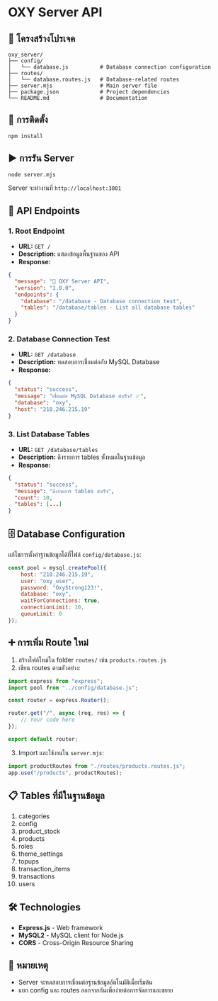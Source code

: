 # OXY Server API

## 📁 โครงสร้างโปรเจค

```
oxy_server/
├── config/
│   └── database.js          # Database connection configuration
├── routes/
│   └── database.routes.js   # Database-related routes
├── server.mjs               # Main server file
├── package.json             # Project dependencies
└── README.md                # Documentation
```

## 🚀 การติดตั้ง

```bash
npm install
```

## ▶️ การรัน Server

```bash
node server.mjs
```

Server จะทำงานที่ `http://localhost:3001`

## 📡 API Endpoints

### 1. Root Endpoint
- **URL:** `GET /`
- **Description:** แสดงข้อมูลพื้นฐานของ API
- **Response:**
```json
{
  "message": "🚀 OXY Server API",
  "version": "1.0.0",
  "endpoints": {
    "database": "/database - Database connection test",
    "tables": "/database/tables - List all database tables"
  }
}
```

### 2. Database Connection Test
- **URL:** `GET /database`
- **Description:** ทดสอบการเชื่อมต่อกับ MySQL Database
- **Response:**
```json
{
  "status": "success",
  "message": "เชื่อมต่อ MySQL Database สำเร็จ! ✅",
  "database": "oxy",
  "host": "210.246.215.19"
}
```

### 3. List Database Tables
- **URL:** `GET /database/tables`
- **Description:** ดึงรายการ tables ทั้งหมดในฐานข้อมูล
- **Response:**
```json
{
  "status": "success",
  "message": "ดึงรายการ tables สำเร็จ",
  "count": 10,
  "tables": [...]
}
```

## 🗄️ Database Configuration

แก้ไขการตั้งค่าฐานข้อมูลได้ที่ไฟล์ `config/database.js`:

```javascript
const pool = mysql.createPool({
    host: "210.246.215.19",
    user: "oxy_user",
    password: "OxyStrong123!",
    database: "oxy",
    waitForConnections: true,
    connectionLimit: 10,
    queueLimit: 0
});
```

## ➕ การเพิ่ม Route ใหม่

1. สร้างไฟล์ใหม่ใน folder `routes/` เช่น `products.routes.js`
2. เขียน routes ตามตัวอย่าง:

```javascript
import express from "express";
import pool from "../config/database.js";

const router = express.Router();

router.get("/", async (req, res) => {
    // Your code here
});

export default router;
```

3. Import และใช้งานใน `server.mjs`:

```javascript
import productRoutes from "./routes/products.routes.js";
app.use("/products", productRoutes);
```

## 📋 Tables ที่มีในฐานข้อมูล

1. categories
2. config
3. product_stock
4. products
5. roles
6. theme_settings
7. topups
8. transaction_items
9. transactions
10. users

## 🛠️ Technologies

- **Express.js** - Web framework
- **MySQL2** - MySQL client for Node.js
- **CORS** - Cross-Origin Resource Sharing

## 📝 หมายเหตุ

- Server จะทดสอบการเชื่อมต่อฐานข้อมูลอัตโนมัติเมื่อเริ่มต้น
- แยก config และ routes ออกจากกันเพื่อง่ายต่อการจัดการและขยาย

